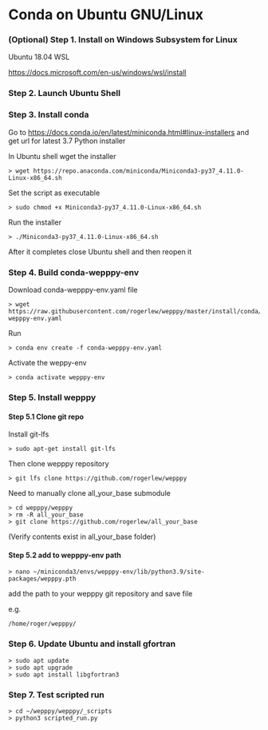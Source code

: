 # Conda on Ubuntu GNU/Linux

### (Optional) Step 1. Install on Windows Subsystem for Linux

Ubuntu 18.04 WSL

https://docs.microsoft.com/en-us/windows/wsl/install


### Step 2. Launch Ubuntu Shell 


### Step 3. Install conda

Go to https://docs.conda.io/en/latest/miniconda.html#linux-installers and get url for latest 3.7 Python installer

In Ubuntu shell wget the installer

```
> wget https://repo.anaconda.com/miniconda/Miniconda3-py37_4.11.0-Linux-x86_64.sh
```

Set the script as executable

```
> sudo chmod +x Miniconda3-py37_4.11.0-Linux-x86_64.sh
```

Run the installer

```
> ./Miniconda3-py37_4.11.0-Linux-x86_64.sh
```

After it completes close Ubuntu shell and then reopen it


### Step 4. Build conda-wepppy-env


Download conda-wepppy-env.yaml file

```
> wget https://raw.githubusercontent.com/rogerlew/wepppy/master/install/conda/conda-wepppy-env.yaml
```

Run

```
> conda env create -f conda-wepppy-env.yaml
```

Activate the weppy-env

```
> conda activate wepppy-env
```

### Step 5. Install wepppy

#### Step 5.1 Clone git repo

Install git-lfs

```
> sudo apt-get install git-lfs
```

Then clone wepppy repository

```
> git lfs clone https://github.com/rogerlew/wepppy 
```

Need to manually clone all_your_base submodule
```
> cd wepppy/wepppy
> rm -R all_your_base
> git clone https://github.com/rogerlew/all_your_base
```

(Verify contents exist in all_your_base folder)

#### Step 5.2 add to wepppy-env path
```
> nano ~/miniconda3/envs/wepppy-env/lib/python3.9/site-packages/wepppy.pth
```

add the path to your wepppy git repository and save file

e.g.

```
/home/roger/wepppy/
```

### Step 6. Update Ubuntu and install gfortran

```
> sudo apt update
> sudo apt upgrade
> sudo apt install libgfortran3
```

### Step 7. Test scripted run

```
> cd ~/wepppy/wepppy/_scripts
> python3 scripted_run.py
```

